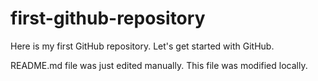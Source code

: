 # first-github-repository
Here is my first GitHub repository. Let's get started with GitHub.

README.md file was just edited manually. This file was modified locally.
